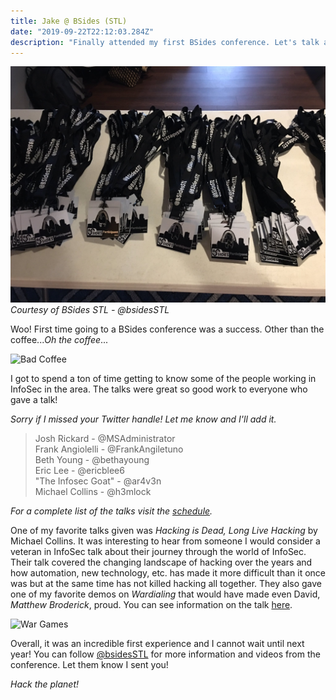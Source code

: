 ```yaml
---
title: Jake @ BSides (STL)
date: "2019-09-22T22:12:03.284Z"
description: "Finally attended my first BSides conference. Let's talk about that."
---
```


![Badges](badges.jpeg)
*Courtesy of BSides STL - @bsidesSTL*

Woo! First time going to a BSides conference was a success. Other than the coffee...*Oh the coffee*...

![Bad Coffee](https://media.giphy.com/media/9UZZebsksF6ioNLpcl/giphy.gif)

I got to spend a ton of time getting to know some of the people working in InfoSec in the area. The talks were great so good work to everyone who gave a talk!

*Sorry if I missed your Twitter handle! Let me know and I'll add it.*

> Josh Rickard - @MSAdministrator<br>
> Frank Angiolelli - @FrankAngiletuno<br>
> Beth Young - @bethayoung<br>
> Eric Lee - @ericblee6<br>
> "The Infosec Goat" - @ar4v3n<br>
> Michael Collins - @h3mlock<br>

*For a complete list of the talks visit the [schedule](https://bsidesstl2019.busyconf.com/schedule#activity_5d13959bcd08ded7e20000f5).*

 One of my favorite talks given was *Hacking is Dead, Long Live Hacking* by Michael Collins. It was interesting to hear from someone I would consider a veteran in InfoSec talk about their journey through the world of InfoSec. Their talk covered the changing landscape of hacking over the years and how automation, new technology, etc. has made it more difficult than it once was but at the same time has not killed hacking all together. They also gave one of my favorite demos on *Wardialing* that would have made even David, *Matthew Broderick*, proud. You can see information on the talk [here](https://bsidesstl2019.busyconf.com/activities/5d13959bcd08ded7e20000f5).

 ![War Games](https://media.giphy.com/media/jjYGVvxgQSTsc/giphy.gif)

 Overall, it was an incredible first experience and I cannot wait until next year! You can follow [@bsidesSTL](https://twitter.com/bsidesSTL) for more information and videos from the conference. Let them know I sent you!

 *Hack the planet!*
